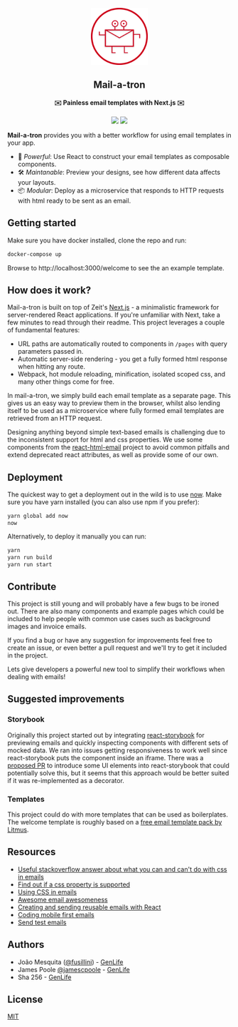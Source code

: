 <p align="center"><img alt="mail-a-tron logo" src="static/logo.png" width="128" width="128"></p>
<h2 align="center">Mail-a-tron</h2>
<p align="center">
<strong>✉️ Painless email templates with Next.js ✉️</strong>
<br><br>
<a href="https://npmjs.com/package/mail-a-tron"><img src="https://img.shields.io/npm/dm/mail-a-tron.svg"></a>
<a href="https://npmjs.com/package/mail-a-tron"><img src="https://img.shields.io/npm/v/mail-a-tron.svg"></a>
</p>

**Mail-a-tron** provides you with a better workflow for using email templates in your app.

- 🚀 *Powerful*: Use React to construct your email templates as composable components.
- 🛠️ *Maintanable*: Preview your designs, see how different data affects your layouts.
- 📦 *Modular*: Deploy as a microservice that responds to HTTP requests with html ready to be sent as an email.

## Getting started

Make sure you have docker installed, clone the repo and run:
```bash
docker-compose up
```

Browse to http://localhost:3000/welcome to see the an example template.

## How does it work?

Mail-a-tron is built on top of Zeit's [Next.js](https://github.com/zeit/next.js/) - a minimalistic framework for server-rendered React applications. If you're unfamiliar with Next, take a few minutes to read through their readme. This project leverages a couple of fundamental features:

- URL paths are automatically routed to components in `/pages` with query parameters passed in.
- Automatic server-side rendering - you get a fully formed html response when hitting any route.
- Webpack, hot module reloading, minification, isolated scoped css, and many other things come for free.

In mail-a-tron, we simply build each email template as a separate page. This gives us an easy way to preview them in the browser, whilst also lending itself to be used as a microservice where fully formed email templates are retrieved from an HTTP request.

Designing anything beyond simple text-based emails is challenging due to the inconsistent support for html and css properties.
We use some components from the [react-html-email](https://github.com/chromakode/react-html-email) project to avoid common pitfalls and extend deprecated react attributes, as well as provide some of our own.

## Deployment

The quickest way to get a deployment out in the wild is to use [now](https://github.com/zeit/now-cli).
Make sure you have yarn installed (you can also use npm if you prefer):

```
yarn global add now
now
```

Alternatively, to deploy it manually you can run:

```
yarn
yarn run build
yarn run start
```

## Contribute

This project is still young and will probably have a few bugs to be ironed out. There are also many components and example pages which could be included to help people with common use cases such as background images and invoice emails.

If you find a bug or have any suggestion for improvements feel free to create an issue, or even better a pull request and we'll try to get it included in the project.

Lets give developers a powerful new tool to simplify their workflows when dealing with emails!

## Suggested improvements

### Storybook

Originally this project started out by integrating [react-storybook](https://github.com/storybooks/react-storybook) for previewing emails and quickly inspecting components with different sets of mocked data. We ran into issues getting responsiveness to work well since react-storybook puts the component inside an iframe. There was a [proposed PR](https://github.com/storybooks/react-storybook) to introduce some UI elements into react-storybook that could potentially solve this, but it seems that this approach would be better suited if it was re-implemented as a decorator.

### Templates

This project could do with more templates that can be used as boilerplates. The welcome template is roughly based on a [free email template pack by Litmus](https://litmus.com/resources/free-responsive-email-templates).

## Resources
- [Useful stackoverflow answer about what you can and can't do with css in emails](http://stackoverflow.com/questions/4466439/css-classes-in-email)
- [Find out if a css property is supported](https://www.campaignmonitor.com/css/)
- [Using CSS in emails](https://css-tricks.com/using-css-in-html-emails-the-real-story/)
- [Awesome email awesomeness](https://github.com/jonathandion/awesome-emails)
- [Creating and sending reusable emails with React](https://medium.com/readme-mic/creating-and-sending-reusable-emails-with-react-a80ade7614b)
- [Coding mobile first emails](https://cm.engineering/coding-mobile-first-emails-1513ac4673e)
- [Send test emails](https://putsmail.com/)

## Authors

- João Mesquita ([@fusillini](https://twitter.com/fusillini)) - [GenLife](https://gen.life)
- James Poole [@jamescpoole](https://twitter.com/jamescpoole) - [GenLife](https://gen.life)
- Sha 256 - [GenLife](https://gen.life)

## License

[MIT](LICENSE.md)
